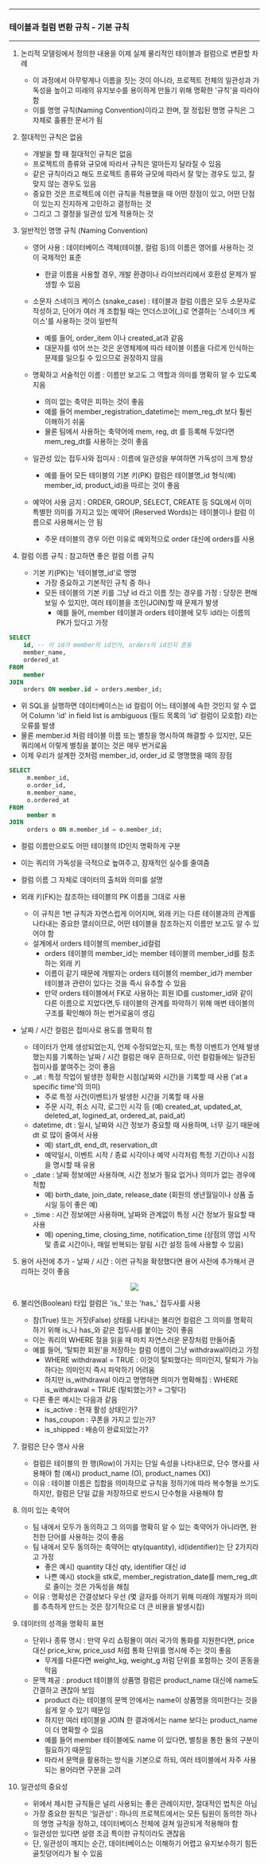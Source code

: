 -----
### 테이블과 컬럼 변환 규칙 - 기본 규칙
-----
1. 논리적 모델링에서 정의한 내용을 이제 실제 물리적인 테이블과 컬럼으로 변환할 차례
   - 이 과정에서 아무렇게나 이름을 짓는 것이 아니라, 프로젝트 전체의 일관성과 가독성을 높이고 미래의 유지보수를 용이하게 만들기 위해 명확한 '규칙'을 따라야 함
   - 이를 명명 규칙(Naming Convention)이라고 한며, 잘 정립된 명명 규칙은 그 자체로 훌륭한 문서가 됨

2. 절대적인 규칙은 없음
   - 개발을 할 때 절대적인 규칙은 없음
   - 프로젝트의 종류와 규모에 따라서 규칙은 얼마든지 달라질 수 있음
   - 같은 규칙이라고 해도 프로젝트 종류와 규모에 따라서 잘 맞는 경우도 있고, 잘 맞지 않는 경우도 있음
   - 중요한 것은 프로젝트에 이런 규칙을 적용했을 때 어떤 장점이 있고, 어떤 단점이 있는지 진지하게 고민하고 결정하는 것
   - 그리고 그 결정을 일관성 있게 적용하는 것

3. 일반적인 명명 규칙 (Naming Convention)
   - 영어 사용 : 데이터베이스 객체(테이블, 컬럼 등)의 이름은 영어를 사용하는 것이 국제적인 표준
     + 한글 이름을 사용할 경우, 개발 환경이나 라이브러리에서 호환성 문제가 발생할 수 있음

   - 소문자 스네이크 케이스 (snake_case) : 테이블과 컬럼 이름은 모두 소문자로 작성하고, 단어가 여러 개 조합될 때는 언더스코어(_)로 연결하는 '스네이크 케이스'를 사용하는 것이 일반적
     + 예를 들어, order_item 이나 created_at과 같음
     + 대문자를 섞어 쓰는 것은 운영체제에 따라 테이블 이름을 다르게 인식하는 문제를 일으킬 수 있으므로 권장하지 않음

   - 명확하고 서술적인 이름 : 이름만 보고도 그 역할과 의미를 명확히 알 수 있도록 지음
     + 의미 없는 축약은 피하는 것이 좋음
     + 예를 들어 member_registration_datetime는 mem_reg_dt 보다 훨씬 이해하기 쉬움
     + 물론 팀에서 사용하는 축약어에 mem, reg, dt 를 등록해 두었다면 mem_reg_dt를 사용하는 것이 좋음

   - 일관성 있는 접두사와 접미사 : 이름에 일관성을 부여하면 가독성이 크게 향상
     + 예를 들어 모든 테이블의 기본 키(PK) 컬럼은 테이블명_id 형식(예) member_id, product_id)을 따르는 것이 좋음

   - 예약어 사용 금지 : ORDER, GROUP, SELECT, CREATE 등 SQL에서 이미 특별한 의미를 가지고 있는 예약어 (Reserved Words)는 테이블이나 컬럼 이름으로 사용해서는 안 됨
     + 주문 테이블의 경우 이런 이유로 예외적으로 order 대신에 orders를 사용
    
4. 컬럼 이름 규칙 : 참고하면 좋은 컬럼 이름 규칙
   - 기본 키(PK)는 '테이블명_id'로 명명
      + 가장 중요하고 기본적인 규칙 중 하나
      + 모든 테이블의 기본 키를 그냥 id 라고 이름 짓는 경우를 가정 : 당장은 편해 보일 수 있지만, 여러 테이블을 조인(JOIN)할 때 문제가 발생
        * 예를 들어, member 테이블과 orders 테이블에 모두 id라는 이름의 PK가 있다고 가정
```sql
SELECT
    id, -- 이 id가 member의 id인가, orders의 id인지 혼동
    member_name,
    ordered_at
FROM
    member
JOIN
    orders ON member.id = orders.member_id;
```
   - 위 SQL을 실행하면 데이터베이스는 id 컬럼이 어느 테이블에 속한 것인지 알 수 없어 Column 'id' in field list is ambiguous (필드 목록의 'id' 컬럼이 모호함) 라는 오류를 발생
   - 물론 member.id 처럼 테이블 이름 또는 별칭을 명시하여 해결할 수 있지만, 모든 쿼리에서 이렇게 별칭을 붙이는 것은 매우 번거로움
   - 이제 우리가 설계한 것처럼 member_id, order_id 로 명명했을 때의 장점
```sql
SELECT
     m.member_id,
     o.order_id,
     m.member_name,
     o.ordered_at
FROM
     member m
JOIN
     orders o ON m.member_id = o.member_id;
```
   - 컬럼 이름만으로도 어떤 테이블의 ID인지 명확하게 구분
   - 이는 쿼리의 가독성을 극적으로 높여주고, 잠재적인 실수를 줄여줌
   - 컬럼 이름 그 자체로 데이터의 출처와 의미를 설명

   - 외래 키(FK)는 참조하는 테이블의 PK 이름을 그대로 사용
      + 이 규칙은 1번 규칙과 자연스럽게 이어지며, 외래 키는 다른 테이블과의 관계를 나타내는 중요한 열쇠이므로, 어떤 테이블을 참조하는지 이름만 보고도 알 수 있어야 함
      + 설계에서 orders 테이블의 member_id컬럼
         * orders 테이블의 member_id는 member 테이블의 member_id를 참조하는 외래 키
         * 이름이 같기 때문에 개발자는 orders 테이블의 member_id가 member 테이블과 관련이 있다는 것을 즉시 유추할 수 있음
         * 만약 orders 테이블에서 FK로 사용하는 회원 ID를 customer_id와 같이 다른 이름으로 지었다면,두 테이블의 관계를 파악하기 위해 매번 테이블의 구조를 확인해야 하는 번거로움이 생김

   - 날짜 / 시간 컬럼은 접미사로 용도를 명확히 함
      + 데이터가 언제 생성되었는지, 언제 수정되었는지, 또는 특정 이벤트가 언제 발생했는지를 기록하는 날짜 / 시간 컬럼은 매우 흔하므로, 이런 컬럼들에는 일관된 접미사를 붙여주는 것이 좋음
      + _at : 특정 작업이 발생한 정확한 시점(날짜와 시간)을 기록할 때 사용 ('at a specific time'의 의미)
         * 주로 특정 사건(이벤트)가 발생한 시간을 기록할 때 사용
         * 주문 시각, 취소 시각, 로그인 시각 등 (예) created_at, updated_at, deleted_at, logined_at, ordered_at, paid_at)
      + datetime, dt : 일시, 날짜와 시간 정보가 중요할 때 사용하며, 너무 길기 때문에 dt 로 많이 줄여서 사용
         * 예) start_dt, end_dt, reservation_dt
         * 예약일시, 이벤트 시작 / 종료 시각이나 예약 시각처럼 특정 기간이나 시점을 명시할 때 유용
      + _date : 날짜 정보에만 사용하며, 시간 정보가 필요 없거나 의미가 없는 경우에 적합
         * 예) birth_date, join_date, release_date (회원의 생년월일이나 상품 출시일 등이 좋은 예)
      + _time : 시간 정보에만 사용하며, 날짜와 관계없이 특정 시간 정보가 필요할 때 사용
         * 예) opening_time, closing_time, notification_time (상점의 영업 시작 및 종료 시간이나, 매일 반복되는 알림 시간 설정 등에 사용할 수 있음)

5. 용어 사전에 추가 - 날짜 / 시간 : 이런 규칙을 확정했다면 용어 사전에 추가해서 관리하는 것이 좋음
<div align="center">
<img src="https://github.com/user-attachments/assets/672a7ff9-a408-41b7-a6f7-aa1607da1905">
</div>

6. 불리언(Boolean) 타입 컬럼은 'is_' 또는 'has_' 접두사를 사용
    - 참(True) 또는 거짓(False) 상태를 나타내는 불리언 컬럼은 그 의미를 명확히 하기 위해 is_나 has_와 같은 접두사를 붙이는 것이 좋음
    - 이는 쿼리의 WHERE 절을 읽을 때 마치 자연스러운 문장처럼 만들어줌
    - 예를 들어, '탈퇴한 회원'을 저장하는 컬럼 이름이 그냥 withdrawal이라고 가정
       + WHERE withdrawal = TRUE : 이것이 탈퇴했다는 의미인지, 탈퇴가 가능하다는 의미인지 즉시 파악하기 어려움
       + 하지만 is_withdrawal 이라고 명명하면 의미가 명확해짐 : WHERE is_withdrawal = TRUE (탈퇴했는가? = 그렇다)
    - 다른 좋은 예시는 다음과 같음
      + is_active : 현재 활성 상태인가?  
      + has_coupon : 쿠폰을 가지고 있는가?
      + is_shipped : 배송이 완료되었는가?

7. 컬럼은 단수 명사 사용
    - 컬럼은 테이블의 한 행(Row)이 가지는 단일 속성을 나타내므로, 단수 명사를 사용해야 함 (예시) product_name (O), product_names (X))
    - 이유 : 테이블 이름은 집합을 의미하므로 규칙을 정하기에 따라 복수형을 쓰기도 하지만, 컬럼은 단일 값을 저장하므로 반드시 단수형을 사용해야 함

8. 의미 있는 축약어
   - 팀 내에서 모두가 동의하고 그 의미를 명확히 알 수 있는 축약어가 아니라면, 완전한 단어를 사용하는 것이 좋음
   - 팀 내에서 모두 동의하는 축약어는 qty(quantity), id(identifier)는 단 2가지라고 가정
      + 좋은 예시) quantity 대신 qty, identifier 대신 id
      + 나쁜 예시) stock을 stk로, member_registration_date를 mem_reg_dt로 줄이는 것은 가독성을 해침
   - 이유 : 명확성은 간결성보다 우선 (몇 글자를 아끼기 위해 미래의 개발자가 의미를 추측하게 만드는 것은 장기적으로 더 큰 비용을 발생시킴)

9. 데이터의 성격을 명확히 표현
   - 단위나 종류 명시 : 만약 우리 쇼핑몰이 여러 국가의 통화를 지원한다면, price 대신 price_krw, price_usd 처럼 통화 단위를 명시해 주는 것이 좋음
     + 무게를 다룬다면 weight_kg, weight_g 처럼 단위를 포함하는 것이 혼동을 막음
   - 문맥 제공 : product 테이블의 상품명 컬럼은 product_name 대신에 name도 간결하고 괜찮아 보임
      + product 라는 테이블의 문맥 안에서는 name이 상품명을 의미한다는 것을 쉽게 알 수 있기 때문임
      + 하지만 여러 테이블을 JOIN 한 결과에서는 name 보다는 product_name이 더 명확할 수 있음
      + 예를 들어 member 테이블에도 name 이 있다면, 별칭을 통한 둘의 구분이 필요하기 때문임
      + 따라서 문맥을 활용하는 방식을 기본으로 하되, 여러 테이블에서 자주 사용되는 용어라면 구분을 고려

10. 일관성의 중요성
     - 위에서 제시한 규칙들은 널리 사용되는 좋은 관례이지만, 절대적인 법칙은 아님
     - 가장 중요한 원칙은 '일관성' : 하나의 프로젝트에서는 모든 팀원이 동의한 하나의 명명 규칙을 정하고, 데이터베이스 전체에 걸쳐 일관되게 적용해야 함
     - 일관성만 있다면 설령 조금 특이한 규칙이라도 괜찮음
     - 단, 일관성이 깨지는 순간, 데이터베이스는 이해하기 어렵고 유지보수하기 힘든 골칫덩어리가 될 수 있음
